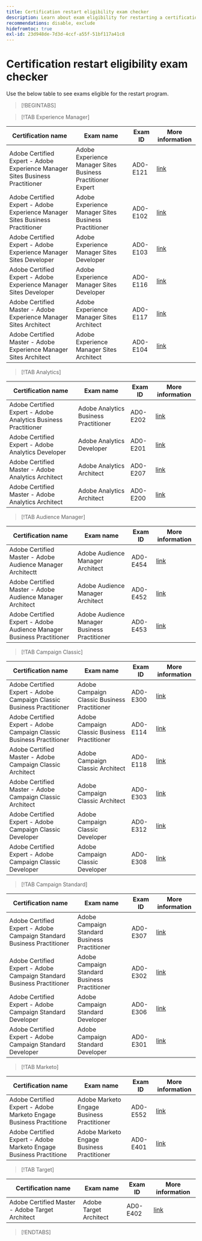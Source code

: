 ```yaml
---
title: Certification restart eligibility exam checker
description: Learn about exam eligibility for restarting a certification program at Adobe.
recommendations: disable, exclude
hidefromtoc: true
exl-id: 23d948de-7d3d-4ccf-a55f-51bf117a41c8
---
```

# Certification restart eligibility exam checker

Use the below table to see exams eligible for the restart program.

>[!BEGINTABS]

>[!TAB Experience Manager]

| Certification name | Exam name | Exam ID | More information |
| --- | --- | --- | --- |
| Adobe Certified Expert - Adobe Experience Manager Sites Business Practitioner | Adobe Experience Manager Sites Business Practitioner Expert | AD0-E121 | [link](https://experienceleague.adobe.com/docs/certification/certification/restart-program.html) |
| Adobe Certified Expert - Adobe Experience Manager Sites Business Practitioner | Adobe Experience Manager Sites Business Practitioner | AD0-E102 | [link](https://experienceleague.adobe.com/docs/certification/certification/restart-program.html) |
| Adobe Certified Expert - Adobe Experience Manager Sites Developer | Adobe Experience Manager Sites Developer | AD0-E103 | [link](https://experienceleague.adobe.com/docs/certification/certification/restart-program.html) |
| Adobe Certified Expert - Adobe Experience Manager Sites Developer | Adobe Experience Manager Sites Developer | AD0-E116 | [link](https://experienceleague.adobe.com/docs/certification/certification/restart-program.html) |
| Adobe Certified Master - Adobe Experience Manager Sites Architect | Adobe Experience Manager Sites Architect | AD0-E117 | [link](https://experienceleague.adobe.com/docs/certification/certification/restart-program.html) |
| Adobe Certified Master - Adobe Experience Manager Sites Architect | Adobe Experience Manager Sites Architect | AD0-E104 | [link](https://experienceleague.adobe.com/docs/certification/certification/restart-program.html) |

>[!TAB Analytics]

| Certification name | Exam name | Exam ID | More information |
| --- | --- | --- | --- |
| Adobe Certified Expert - Adobe Analytics Business Practitioner | Adobe Analytics Business Practitioner | AD0-E202 | [link](https://experienceleague.adobe.com/docs/certification/certification/restart-program.html) |
| Adobe Certified Expert - Adobe Analytics Developer | Adobe Analytics Developer | AD0-E201 | [link](https://experienceleague.adobe.com/docs/certification/certification/restart-program.html) |
| Adobe Certified Master - Adobe Analytics Architect | Adobe Analytics Architect | AD0-E207 | [link](https://experienceleague.adobe.com/docs/certification/certification/restart-program.html) |
| Adobe Certified Master - Adobe Analytics Architect | Adobe Analytics Architect | AD0-E200 | [link](https://experienceleague.adobe.com/docs/certification/certification/restart-program.html) |

>[!TAB Audience Manager]

| Certification name | Exam name | Exam ID | More information |
| --- | --- | --- | --- |
| Adobe Certified Master - Adobe Audience Manager Architectt | Adobe Audience Manager Architect | AD0-E454 | [link](https://experienceleague.adobe.com/docs/certification/certification/restart-program.html) |
| Adobe Certified Master - Adobe Audience Manager Architect | Adobe Audience Manager Architect | AD0-E452 | [link](https://experienceleague.adobe.com/docs/certification/certification/restart-program.html) |
| Adobe Certified Expert - Adobe Audience Manager Business Practitioner | Adobe Audience Manager Business Practitioner | AD0-E453 | [link](https://experienceleague.adobe.com/docs/certification/certification/restart-program.html) |

>[!TAB Campaign Classic]

| Certification name | Exam name | Exam ID | More information |
| --- | --- | --- | --- |
| Adobe Certified Expert - Adobe Campaign Classic Business Practitioner | Adobe Campaign Classic Business Practitioner | AD0-E300 | [link](https://experienceleague.adobe.com/docs/certification/certification/restart-program.html) |
| Adobe Certified Expert - Adobe Campaign Classic Business Practitioner | Adobe Campaign Classic Business Practitioner | AD0-E114 | [link](https://experienceleague.adobe.com/docs/certification/certification/restart-program.html) |
| Adobe Certified Master - Adobe Campaign Classic Architect | Adobe Campaign Classic Architect | AD0-E118 | [link](https://experienceleague.adobe.com/docs/certification/certification/restart-program.html) |
| Adobe Certified Master - Adobe Campaign Classic Architect | Adobe Campaign Classic Architect | AD0-E303 | [link](https://experienceleague.adobe.com/docs/certification/certification/restart-program.html) |
| Adobe Certified Expert - Adobe Campaign Classic Developer | Adobe Campaign Classic Developer | AD0-E312 | [link](https://experienceleague.adobe.com/docs/certification/certification/restart-program.html) |
| Adobe Certified Expert - Adobe Campaign Classic Developer | Adobe Campaign Classic Developer | AD0-E308 | [link](https://experienceleague.adobe.com/docs/certification/certification/restart-program.html) |

>[!TAB Campaign Standard]

| Certification name | Exam name | Exam ID | More information |
| --- | --- | --- | --- |
| Adobe Certified Expert - Adobe Campaign Standard Business Practitioner | Adobe Campaign Standard Business Practitioner | AD0-E307 | [link](https://experienceleague.adobe.com/docs/certification/certification/restart-program.html) |
| Adobe Certified Expert - Adobe Campaign Standard Business Practitioner | Adobe Campaign Standard Business Practitioner | AD0-E302 | [link](https://experienceleague.adobe.com/docs/certification/certification/restart-program.html) |
| Adobe Certified Expert - Adobe Campaign Standard Developer | Adobe Campaign Standard Developer | AD0-E306 | [link](https://experienceleague.adobe.com/docs/certification/certification/restart-program.html) |
| Adobe Certified Expert - Adobe Campaign Standard Developer | Adobe Campaign Standard Developer | AD0-E301 | [link](https://experienceleague.adobe.com/docs/certification/certification/restart-program.html) |

>[!TAB Marketo]

| Certification name | Exam name | Exam ID | More information |
| --- | --- | --- | --- |
| Adobe Certified Expert - Adobe Marketo Engage Business Practitione | Adobe Marketo Engage Business Practitioner | AD0-E552 | [link](https://experienceleague.adobe.com/docs/certification/certification/restart-program.html) |
| Adobe Certified Expert - Adobe Marketo Engage Business Practitione | Adobe Marketo Engage Business Practitioner | AD0-E401 | [link](https://experienceleague.adobe.com/docs/certification/certification/restart-program.html) |

>[!TAB Target]

| Certification name | Exam name | Exam ID | More information |
| --- | --- | --- | --- |
| Adobe Certified Master - Adobe Target Architect | Adobe Target Architect | AD0-E402 | [link](https://experienceleague.adobe.com/docs/certification/certification/restart-program.html) |

>[!ENDTABS]
